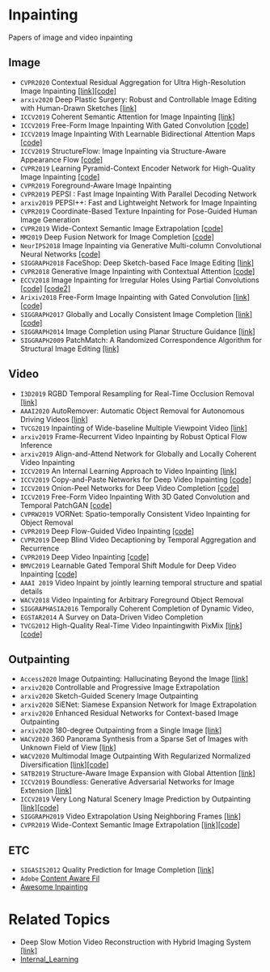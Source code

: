 # Inpainting
Papers of image and video inpainting

## Image
* `CVPR2020` Contextual Residual Aggregation for Ultra High-Resolution Image Inpainting [[link]](https://128.84.21.199/abs/2005.09704)[[code]](https://github.com/Atlas200dk/sample-imageinpainting-HiFill)
* `arxiv2020` Deep Plastic Surgery: Robust and Controllable Image Editing with Human-Drawn Sketches [[link]](https://arxiv.org/pdf/2001.02890.pdf)
* `ICCV2019` Coherent Semantic Attention for Image Inpainting [[link]]()
* `ICCV2019` Free-Form Image Inpainting With Gated Convolution [[code]](https://github.com/JiahuiYu/generative_inpainting)
* `ICCV2019` Image Inpainting With Learnable Bidirectional Attention Maps [[code]](https://github.com/PaddlePaddle/models/tree/develop/PaddleCV/Research/inpainting-lbam)
* `ICCV2019` StructureFlow: Image Inpainting via Structure-Aware Appearance Flow [[code]](https://github.com/RenYurui/StructureFlow)
* `CVPR2019` Learning Pyramid-Context Encoder Network for High-Quality Image Inpainting [[code]](https://github.com/researchmm/PEN-Net-for-Inpainting)
* `CVPR2019` Foreground-Aware Image Inpainting
* `CVPR2019` PEPSI : Fast Image Inpainting With Parallel Decoding Network
* `arxiv2019` PEPSI++: Fast and Lightweight Network for Image Inpainting
* `CVPR2019` Coordinate-Based Texture Inpainting for Pose-Guided Human Image Generation
* `CVPR2019` Wide-Context Semantic Image Extrapolation [[code]](https://github.com/shepnerd/outpainting_srn)
* `MM2019` Deep Fusion Network for Image Completion [[code]](https://github.com/hughplay/DFNet)
* `NeurIPS2018` Image Inpainting via Generative Multi-column Convolutional Neural Networks [[code]](https://github.com/shepnerd/inpainting_gmcnn)
* `SIGGRAPH2018` FaceShop: Deep Sketch-based Face Image Editing [[link]](https://home.inf.unibe.ch/~porteni/projects/faceshop/)
* `CVPR2018` Generative Image Inpainting with Contextual Attention [[code]](https://github.com/JiahuiYu/generative_inpainting)
* `ECCV2018` Image Inpainting for Irregular Holes Using Partial Convolutions [[code]](https://github.com/NVIDIA/partialconv) [[code2]](https://github.com/MathiasGruber/PConv-Keras)
* `Arixiv2018` Free-Form Image Inpainting with Gated Convolution [[link]](http://jiahuiyu.com/deepfill2/)[[code]](https://github.com/JiahuiYu/generative_inpainting)
* `SIGGRAPH2017` Globally and Locally Consistent Image Completion [[link]](http://iizuka.cs.tsukuba.ac.jp/projects/completion/en/)[[code]](https://github.com/satoshiiizuka/siggraph2017_inpainting)
* `SIGGRAPH2014` Image Completion using Planar Structure Guidance [[link]](https://www.microsoft.com/en-us/research/wp-content/uploads/2017/01/structure_completion_small.pdf)
* `SIGGRAPH2009` PatchMatch: A Randomized Correspondence Algorithm for Structural Image Editing [[link]](https://gfx.cs.princeton.edu/pubs/Barnes_2009_PAR/)

## Video
* `I3D2019` RGBD Temporal Resampling for Real-Time Occlusion Removal [[link]](https://www.cs.purdue.edu/homes/wu223/rgbd.html)
* `AAAI2020` AutoRemover: Automatic Object Removal for Autonomous Driving Videos [[link]](http://www.cad.zju.edu.cn/home/weiweixu/weiweixu_en.htm)
* `TVCG2019` Inpainting of Wide-baseline Multiple Viewpoint Video [[link]](http://personal.ee.surrey.ac.uk/Personal/J.Collomosse/pubs/Gilbert-TVCG-2019.pdf)
* `arxiv2019` Frame-Recurrent Video Inpainting by Robust Optical Flow Inference
* `arxiv2019` Align-and-Attend Network for Globally and Locally Coherent Video Inpainting
* `ICCV2019` An Internal Learning Approach to Video Inpainting [[link]](https://cs.stanford.edu/~haotianz/publications/video_inpainting/)
* `ICCV2019` Copy-and-Paste Networks for Deep Video Inpainting [[code]](https://github.com/shleecs/Copy-and-Paste-Networks-for-Deep-Video-Inpainting)
* `ICCV2019` Onion-Peel Networks for Deep Video Completion [[code]](https://github.com/seoungwugoh/opn-demo)
* `ICCV2019` Free-Form Video Inpainting With 3D Gated Convolution and Temporal PatchGAN [[code]](https://github.com/amjltc295/Free-Form-Video-Inpainting)
* `CVPRW2019` VORNet: Spatio-temporally Consistent Video Inpainting for Object Removal
* `CVPR2019` Deep Flow-Guided Video Inpainting [[code]](https://github.com/nbei/Deep-Flow-Guided-Video-Inpainting)
* `CVPR2019` Deep Blind Video Decaptioning by Temporal Aggregation and Recurrence
* `CVPR2019` Deep Video Inpainting [[code]](https://github.com/mcahny/Deep-Video-Inpainting)
* `BMVC2019` Learnable Gated Temporal Shift Module for Deep Video Inpainting [[code]](https://github.com/amjltc295/Free-Form-Video-Inpainting)
* `AAAI 2019` Video Inpaint by jointly learning temporal structure and spatial details
* `WACV2018` Video Inpainting for Arbitrary Foreground Object Removal
* `SIGGRAPHASIA2016` Temporally Coherent Completion of Dynamic Video,
* `EGSTAR2014` A Survey on Data-Driven Video Completion
* `TVCG2012` High-Quality Real-Time Video Inpaintingwith PixMix [[link]](https://ieeexplore.ieee.org/document/6714519)[[code]](https://github.com/Mugichoko445/PixMix-Inpainting)


## Outpainting
* `Access2020` Image Outpainting: Hallucinating Beyond the Image [[link]](https://ieeexplore.ieee.org/stamp/stamp.jsp?arnumber=9200510)
* `arxiv2020` Controllable and Progressive Image Extrapolation
* `arxiv2020` Sketch-Guided Scenery Image Outpainting
* `arxiv2020` SiENet: Siamese Expansion Network for Image Extrapolation
* `arxiv2020` Enhanced Residual Networks for Context-based Image Outpainting
* `arxiv2020` 180-degree Outpainting from a Single Image [[link]](https://arxiv.org/pdf/2001.04568v1.pdf)
* `WACV2020` 360 Panorama Synthesis from a Sparse Set of Images with Unknown Field of View [[link]](https://openaccess.thecvf.com/content_WACV_2020/papers/Sumantri_360_Panorama_Synthesis_from_a_Sparse_Set_of_Images_with_WACV_2020_paper.pdf)
* `WACV2020` Multimodal Image Outpainting With Regularized Normalized Diversification [[link]](https://arxiv.org/pdf/1910.11481.pdf)[[code]](https://github.com/owenzlz/DiverseOutpaint)
* `SATB2019` Structure-Aware Image Expansion with Global Attention [[link]](https://dl.acm.org/citation.cfm?id=3365161)
* `ICCV2019` Boundless: Generative Adversarial Networks for Image Extension [[link]](https://sites.google.com/view/boundless-iccv/home)
* `ICCV2019` Very Long Natural Scenery Image Prediction by Outpainting [[link]](http://openaccess.thecvf.com/content_ICCV_2019/papers/Yang_Very_Long_Natural_Scenery_Image_Prediction_by_Outpainting_ICCV_2019_paper.pdf)[[code]](https://github.com/z-x-yang/NS-Outpainting)
* `SIGGRAPH2019` Video Extrapolation Using Neighboring Frames [[link]](https://vml.kaist.ac.kr/main/international/individual/157)
* `CVPR2019` Wide-Context Semantic Image Extrapolation [[link]](http://jiaya.me/papers/imgextrapolation_cvpr19.pdf)[[code]](https://github.com/shepnerd/outpainting_srn)


## ETC
* `SIGASIS2012` Quality Prediction for Image Completion [[link]](http://johanneskopf.de/publications/completion/)
* `Adobe` [Content Aware Fil](https://research.adobe.com/project/content-aware-fill/)
* [Awesome Inpainting](https://github.com/1900zyh/Awesome-Image-Inpainting)


# Related Topics
* Deep Slow Motion Video Reconstruction with Hybrid Imaging System [[link]](https://arxiv.org/pdf/2002.12106v1.pdf)
* [Internal_Learning](./subtopics/internal_learning/)
